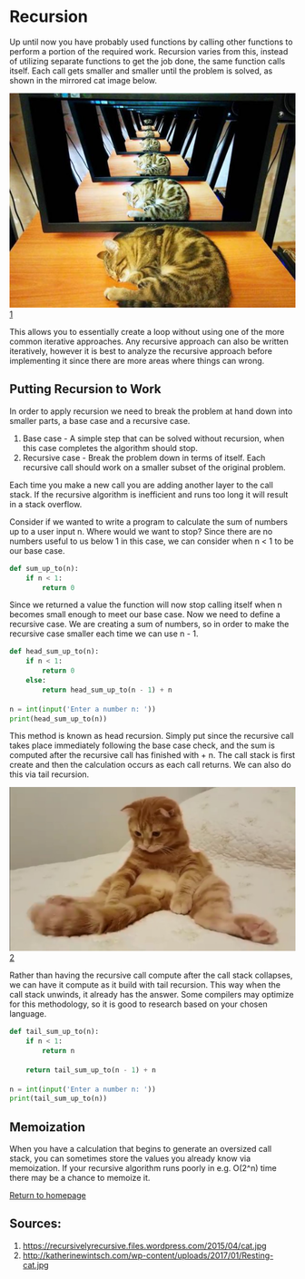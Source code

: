 # Recursion
Up until now you have probably used functions by calling other functions to
perform a portion of the required work. Recursion varies from this, instead
of utilizing separate functions to get the job done, the same function calls itself.
Each call gets smaller and smaller until the problem is solved, as shown in the
mirrored cat image below.

![Recursive Cat](recursivecat.jpg)
[1](#Sources)

This allows you to essentially create a loop without using one of the more common iterative
approaches. Any recursive approach can also be written iteratively, however
it is best to analyze the recursive approach before implementing it since
there are more areas where things can wrong. 

## Putting Recursion to Work
In order to apply recursion we need to break the problem at hand down into
smaller parts, a base case and a recursive case.
1. Base case - A simple step that can be solved without recursion, when this 
case completes the algorithm should stop.
1. Recursive case - Break the problem down in terms of itself. Each recursive
call should work on a smaller subset of the original problem.

Each time you make a new call you are adding another layer to the call stack.
If the recursive algorithm is inefficient and runs too long it will result
in a stack overflow.

Consider if we wanted to write a program to calculate the sum of numbers up to
a user input n. Where would we want to stop? Since there are no numbers useful to us
below 1 in this case, we can consider when n < 1 to be our base case.

```python
def sum_up_to(n):
    if n < 1:
        return 0
```
Since we returned a value the function will now stop calling itself when n becomes
small enough to meet our base case. Now we need to define a recursive case. We are creating
a sum of numbers, so in order to make the recursive case smaller each time we can use
n - 1.

```python
def head_sum_up_to(n):
    if n < 1:
        return 0
    else:
        return head_sum_up_to(n - 1) + n

n = int(input('Enter a number n: '))
print(head_sum_up_to(n))
```

This method is known as head recursion. Simply put since the recursive call
takes place immediately following the base case check, and the sum is computed
after the recursive call has finished with + n. The call stack is first create and
then the calculation occurs as each call returns. We can also do this via tail 
recursion.

![Tail Recursion](cattail.jpg) [2](#Sources)

Rather than having the recursive call compute after the call stack collapses,
we can have it compute as it build with tail recursion. This way when the call
stack unwinds, it already has the answer. Some compilers may optimize for this
methodology, so it is good to research based on your chosen language.

```python
def tail_sum_up_to(n):
    if n < 1:
        return n

    return tail_sum_up_to(n - 1) + n

n = int(input('Enter a number n: '))
print(tail_sum_up_to(n))
```

## Memoization
When you have a calculation that begins to generate an oversized call stack,
you can sometimes store the values you already know via memoization. If your
recursive algorithm runs poorly in e.g. O(2^n) time there may be a chance to memoize 
it. 




[Return to homepage](../README.md)

## Sources:
1. https://recursivelyrecursive.files.wordpress.com/2015/04/cat.jpg
1. http://katherinewintsch.com/wp-content/uploads/2017/01/Resting-cat.jpg